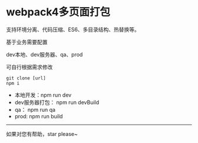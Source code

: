 
# webpack4多页面打包


支持环境分离、代码压缩、ES6、多目录结构、热替换等。


基于业务需要配置

dev本地、dev服务器、qa、prod

可自行根据需求修改
```
git clone [url]
npm i
```
- 本地开发：npm run dev
- dev服务器打包： npm run devBuild
- qa： npm run qa
- prod:   npm run build

---
如果对您有帮助，star please~

